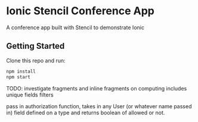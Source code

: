 # Ionic Stencil Conference App

A conference app built with Stencil to demonstrate Ionic

## Getting Started

Clone this repo and run:

```bash
npm install
npm start
```


TODO:
investigate fragments and inline fragments on computing includes
unique fields
filters

pass in authorization function, takes in any User (or whatever name passed in) field defined on a type and returns boolean of allowed or not.